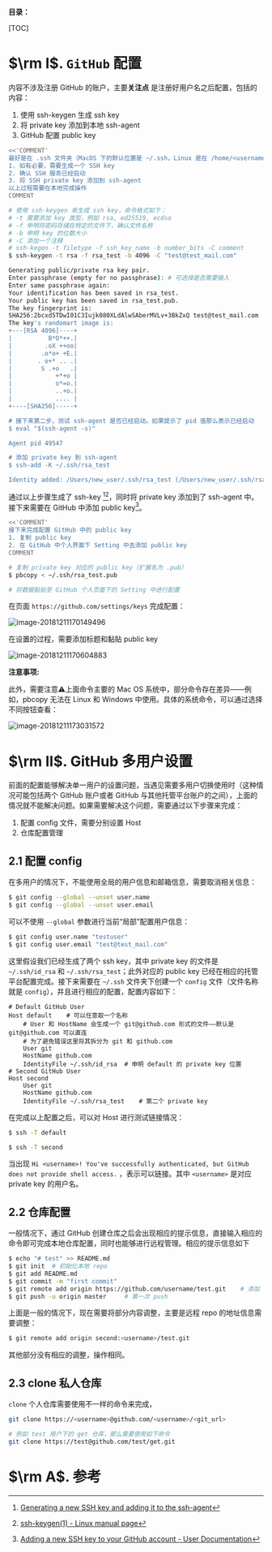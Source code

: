 **目录：**

[TOC]

# $\rm I$. `GitHub` 配置

内容不涉及注册 GitHub 的账户，主要**关注点** 是注册好用户名之后配置，包括的内容：

1. 使用 ssh-keygen 生成 ssh key
2. 将 private key 添加到本地 ssh-agent
3. GitHub 配置 public key 

```bash
<<'COMMENT'
最好是在 .ssh 文件夹（MacOS 下的默认位置是 ~/.ssh，Linux 是在 /home/<username>/.ssh，Windows 是在 /c/Users/<username>/.ssh）下进行操作。需要完成的操作如下：
1. 如有必要，需要生成一个 SSH key
2. 确认 SSH 服务已经启动
3. 将 SSH private key 添加到 ssh-agent
以上过程需要在本地完成操作
COMMENT

# 使用 ssh-keygen 来生成 ssh key，命令格式如下：
# -t 需要添加 key 类型，例如 rsa, ed25519, ecdsa
# -f 申明将密码存储在特定的文件下，确认文件名称
# -b 申明 key 的位数大小
# -C 添加一个注释
# ssh-kegen -t filetype -f ssh_key_name -b number_bits -C comment
$ ssh-keygen -t rsa -f rsa_test -b 4096 -C "test@test_mail.com"

Generating public/private rsa key pair.
Enter passphrase (empty for no passphrase): # 可选择是否需要输入
Enter same passphrase again:
Your identification has been saved in rsa_test.
Your public key has been saved in rsa_test.pub.
The key fingerprint is:
SHA256:2bcxd5TDwI01C3Iujk080XLdAlwSAberMVLv+3BkZxQ test@test_mail.com
The key's randomart image is:
+---[RSA 4096]----+
|          B*O*++.|
|         .oX ++oo|
|        .o*o+ +E.|
|       . o+* .. .|
|        S .+o   .|
|            +*+o |
|            o*=o.|
|            ..+o.|
|            .... |
+----[SHA256]-----+

# 接下来第二步，测试 ssh-agent 是否已经启动。如果提示了 pid 值那么表示已经启动
$ eval "$(ssh-agent -s)"

Agent pid 49547

# 添加 private key 到 ssh-agent
$ ssh-add -K ~/.ssh/rsa_test

Identity added: /Users/new_user/.ssh/rsa_test (/Users/new_user/.ssh/rsa_test)
```

通过以上步骤生成了 ssh-key [^1][^2]，同时将 private key 添加到了 ssh-agent 中。接下来需要在 GitHub 中添加 public key[^3]。

```bash
<<'COMMENT'
接下来完成配置 GitHub 中的 public key
1. 复制 public key
2. 在 GitHub 中个人界面下 Setting 中去添加 public key
COMMENT

# 复制 private key 对应的 public key（扩展名为 .pub）
$ pbcopy < ~/.ssh/rsa_test.pub

# 将数据黏贴至 GitHub 个人页面下的 Setting 中进行配置
```

在页面 `https://github.com/settings/keys` 完成配置：

![image-20181211170149496](../img/github_setting.png)

在设置的过程，需要添加标题和黏贴 public key

![image-20181211170604883](../img/public_key.png)

**注意事项:**

此外，需要注意⚠️上面命令主要的 Mac OS 系统中，部分命令存在差异——例如，pbcopy 无法在 Linux 和 Windows 中使用。具体的系统命令，可以通过选择不同按钮查看：

![image-20181211173031572](../img/system_command.png)

# $\rm II$. GitHub 多用户设置

前面的配置能够解决单一用户的设置问题，当遇见需要多用户切换使用时（这种情况可能包括两个 GitHub 账户或者 GitHub 与其他托管平台账户的之间），上面的情况就不能解决问题。如果需要解决这个问题，需要通过以下步骤来完成：

1. 配置 config 文件，需要分别设置 Host
2. 仓库配置管理

## 2.1 配置 config

在多用户的情况下，不能使用全局的用户信息和邮箱信息，需要取消相关信息：

```bash
$ git config --global --unset user.name
$ git config --global --unset user.email
```

可以不使用 `--global` 参数进行当前“局部”配置用户信息：

```bash
$ git config user.name "testuser"
$ git config user.email "test@test_mail.com"
```

这里假设我们已经生成了两个 ssh key，其中 private key 的文件是 `~/.ssh/id_rsa` 和 `~/.ssh/rsa_test`；此外对应的 public key 已经在相应的托管平台配置完成。接下来需要在 `~/.ssh` 文件夹下创建一个 `config` 文件（文件名称就是 `config`），并且进行相应的配置，配置内容如下：

```text
# Default GitHub User
Host default	# 可以任意取一个名称
	# User 和 HostName 会生成一个 git@github.com 形式的文件——默认是 git@github.com 可以直连
	# 为了避免错误这里将其拆分为 git 和 github.com
	User git
    HostName github.com
    IdentityFile ~/.ssh/id_rsa	# 申明 default 的 private key 位置
# Second GitHub User
Host second
    User git
    HostName github.com
    IdentityFile ~/.ssh/rsa_test	# 第二个 private key
```

在完成以上配置之后，可以对 Host 进行测试链接情况：

```bash
$ ssh -T default

$ ssh -T second
```

当出现 `Hi <username>! You've successfully authenticated, but GitHub does not provide shell access.` ，表示可以链接。其中 `<username>` 是对应 private key 的用户名。

## 2.2 仓库配置

一般情况下，通过 GitHub 创建仓库之后会出现相应的提示信息，直接输入相应的命令即可完成本地仓库配置，同时也能够进行远程管理。相应的提示信息如下

```bash
$ echo "# test" >> README.md
$ git init	# 初始化本地 repo
$ git add README.md
$ git commit -m "first commit"
$ git remote add origin https://github.com/username/test.git	# 添加 remote
$ git push -u origin master		# 第一次 push
```

上面是一般的情况下，现在需要将部分内容调整，主要是远程 repo 的地址信息需要调整：

```bash
$ git remote add origin second:<username>/test.git
```

其他部分没有相应的调整，操作相同。

## 2.3 clone 私人仓库

`clone` 个人仓库需要使用不一样的命令来完成，

```bash
git clone https://<username>@github.com/<username>/<git_url>

# 例如 test 用户下的 get 仓库，那么需要使用如下命令
git clone https://test@github.com/test/get.git
```



# $\rm A$. 参考

[^1]: [Generating a new SSH key and adding it to the ssh-agent](https://help.github.com/articles/generating-a-new-ssh-key-and-adding-it-to-the-ssh-agent/#adding-your-ssh-key-to-the-ssh-agent)   
[^2]: [ssh-keygen(1) - Linux manual page](http://man7.org/linux/man-pages/man1/ssh-keygen.1.html)   
[^3]: [Adding a new SSH key to your GitHub account - User Documentation](https://help.github.com/articles/adding-a-new-ssh-key-to-your-github-account/)  
[^4]: [Mac下配置多个Git账户 ](https://segmentfault.com/a/1190000016269686) 